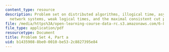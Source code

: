 ```yaml
---
content_type: resource
description: Problem set on distributed algorithms, illogical time, asynchronous send/receive
  network systems, weak logical times, and the maximal consistent cut problem.
file: /media/https%3A/open-learning-course-data-rc.s3.amazonaws.com/6-852j-distributed-algorithms-fall-2009/b14359088be00010be532c8827395e84_MIT6_852JF09_pset4a.pdf
file_type: application/pdf
resourcetype: Document
title: Problem Set 4, Part a
uid: b1435908-8be0-0010-be53-2c8827395e84
---
```

